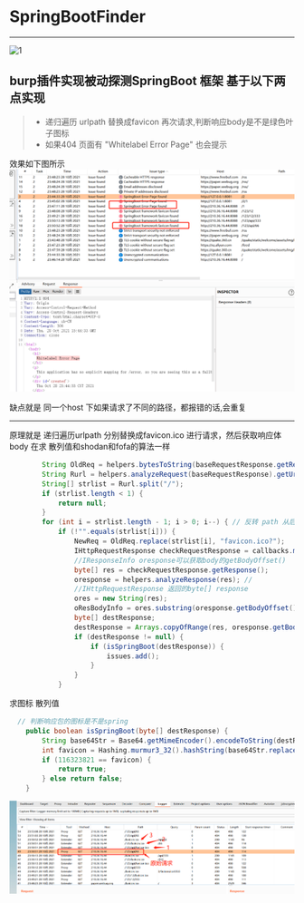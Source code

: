 # SpringBootFinder 
***
![1](https://github-readme-stats.vercel.app/api?username=xiaoliangli1128&show_icons=true&theme=dracula)

## burp插件实现被动探测SpringBoot 框架 基于以下两点实现
>- 递归遍历 urlpath 替换成favicon 再次请求,判断响应body是不是绿色叶子图标
>- 如果404 页面有 "Whitelabel Error Page" 也会提示

效果如下图所示
![img](images/img.png)

缺点就是 同一个host 下如果请求了不同的路径，都报错的话,会重复
***
原理就是 递归遍历urlpath 分别替换成favicon.ico 进行请求，然后获取响应体body 在求 散列值和shodan和fofa的算法一样

```java
        String OldReq = helpers.bytesToString(baseRequestResponse.getRequest());
        String Rurl = helpers.analyzeRequest(baseRequestResponse).getUrl().getPath();
        String[] strlist = Rurl.split("/");
        if (strlist.length < 1) {
            return null;
        }
        for (int i = strlist.length - 1; i > 0; i--) { // 反转 path 从后
            if (!"".equals(strlist[i])) {
                NewReq = OldReq.replace(strlist[i], "favicon.ico?");
                IHttpRequestResponse checkRequestResponse = callbacks.makeHttpRequest(baseRequestResponse.getHttpService(), helpers.stringToBytes(NewReq));
                //IResponseInfo oresponse可以获取body的getBodyOffset()
                byte[] res = checkRequestResponse.getResponse();
                oresponse = helpers.analyzeResponse(res); //
                //IHttpRequestResponse 返回的byte[] response
                ores = new String(res);
                oResBodyInfo = ores.substring(oresponse.getBodyOffset());
                byte[] destResponse;
                destResponse = Arrays.copyOfRange(res, oresponse.getBodyOffset(), res.length);
                if (destResponse != null) {
                    if (isSpringBoot(destResponse)) {
                        issues.add();                        
                    }
                }
            }
```
求图标 散列值
```java
  // 判断响应包的图标是不是spring
    public boolean isSpringBoot(byte[] destResponse) {
        String base64Str = Base64.getMimeEncoder().encodeToString(destResponse);
        int favicon = Hashing.murmur3_32().hashString(base64Str.replace("\r", "") + "\n", StandardCharsets.UTF_8).asInt();
        if (116323821 == favicon) {
            return true;
        } else return false;
    }

```
![img](images/logger.png)